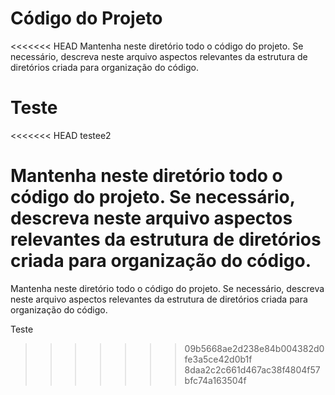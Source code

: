 # Código do Projeto

<<<<<<< HEAD
Mantenha neste diretório todo o código do projeto. Se necessário, descreva neste arquivo aspectos relevantes da estrutura de diretórios criada para organização do código.

Teste
=======
<<<<<<< HEAD
testee2

Mantenha neste diretório todo o código do projeto. Se necessário, descreva neste arquivo aspectos relevantes da estrutura de diretórios criada para organização do código.
=======
Mantenha neste diretório todo o código do projeto. Se necessário, descreva neste arquivo aspectos relevantes da estrutura de diretórios criada para organização do código.

Teste
>>>>>>> 09b5668ae2d238e84b004382d0fe3a5ce42d0b1f
>>>>>>> 8daa2c2c661d467ac38f4804f57bfc74a163504f
